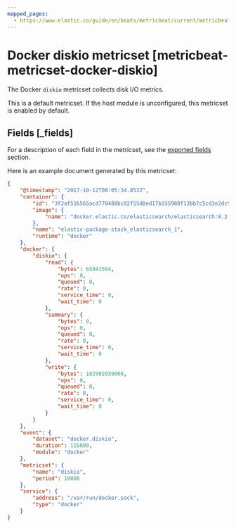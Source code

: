 ```yaml
---
mapped_pages:
  - https://www.elastic.co/guide/en/beats/metricbeat/current/metricbeat-metricset-docker-diskio.html
---
```


<!-- This file is generated! See scripts/mage/docs_collector.go -->

# Docker diskio metricset [metricbeat-metricset-docker-diskio]

The Docker `diskio` metricset collects disk I/O metrics.

This is a default metricset. If the host module is unconfigured, this metricset is enabled by default.

## Fields [_fields]

For a description of each field in the metricset, see the [exported fields](/reference/metricbeat/exported-fields-docker.md) section.

Here is an example document generated by this metricset:

```json
{
    "@timestamp": "2017-10-12T08:05:34.853Z",
    "container": {
        "id": "3f2af516565acd770488bc82f55d8ed17b335988f13bb7c5cd3e2dc9abdac6f4",
        "image": {
            "name": "docker.elastic.co/elasticsearch/elasticsearch:8.2.0-SNAPSHOT"
        },
        "name": "elastic-package-stack_elasticsearch_1",
        "runtime": "docker"
    },
    "docker": {
        "diskio": {
            "read": {
                "bytes": 65941504,
                "ops": 0,
                "queued": 0,
                "rate": 0,
                "service_time": 0,
                "wait_time": 0
            },
            "summary": {
                "bytes": 0,
                "ops": 0,
                "queued": 0,
                "rate": 0,
                "service_time": 0,
                "wait_time": 0
            },
            "write": {
                "bytes": 182902059008,
                "ops": 0,
                "queued": 0,
                "rate": 0,
                "service_time": 0,
                "wait_time": 0
            }
        }
    },
    "event": {
        "dataset": "docker.diskio",
        "duration": 115000,
        "module": "docker"
    },
    "metricset": {
        "name": "diskio",
        "period": 10000
    },
    "service": {
        "address": "/var/run/docker.sock",
        "type": "docker"
    }
}
```
